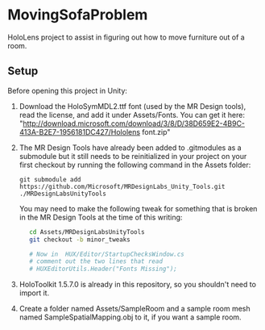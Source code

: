 # MovingSofaProblem

HoloLens project to assist in figuring out how to move furniture out of a room.

## Setup

Before opening this project in Unity:

  1. Download the HoloSymMDL2.ttf font (used by the MR Design tools), read the
      license, and add it under Assets/Fonts. You can get it here:
      "http://download.microsoft.com/download/3/8/D/38D659E2-4B9C-413A-B2E7-1956181DC427/Hololens font.zip"

  2. The MR Design Tools have already been added to .gitmodules as a submodule
      but it still needs to be reinitialized in your project on your first
      checkout by running the following command in the Assets folder:

      `git submodule add https://github.com/Microsoft/MRDesignLabs_Unity_Tools.git ./MRDesignLabsUnityTools`

      You may need to make the following tweak for something that is broken in
      the MR Design Tools at the time of this writing:

```bash
      cd Assets/MRDesignLabsUnityTools
      git checkout -b minor_tweaks

      # Now in  HUX/Editor/StartupChecksWindow.cs
      # comment out the two lines that read
      # HUXEditorUtils.Header("Fonts Missing");
```

  3. HoloToolkit 1.5.7.0 is already in this repository, so you shouldn't need
      to import it.

  4. Create a folder named Assets/SampleRoom and a sample room mesh named
      SampleSpatialMapping.obj to it, if you want a sample room.
